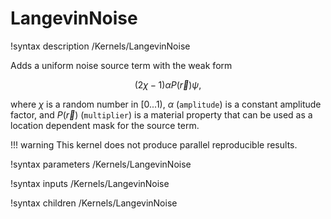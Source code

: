 # LangevinNoise
!syntax description /Kernels/LangevinNoise

Adds a uniform noise source term with the weak form

$$
(2\chi-1)\alpha P(\vec r)\psi,
$$

where $\chi$ is a random number in $[0...1)$, $\alpha$ (`amplitude`) is a constant
amplitude factor, and $P(\vec r)$ (`multiplier`) is a material property that can be used
as a location dependent mask for the source term.

!!! warning
    This kernel does not produce parallel reproducible results.

!syntax parameters /Kernels/LangevinNoise

!syntax inputs /Kernels/LangevinNoise

!syntax children /Kernels/LangevinNoise
